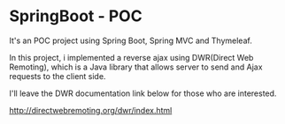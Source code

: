 # SpringBoot - POC

It's an POC project using Spring Boot, Spring MVC and Thymeleaf. 

In this project,  i implemented a reverse ajax using DWR(Direct Web Remoting), which is a Java library that allows server to send and Ajax requests to the client side.

I'll leave the DWR documentation link below for those who are interested.

http://directwebremoting.org/dwr/index.html
